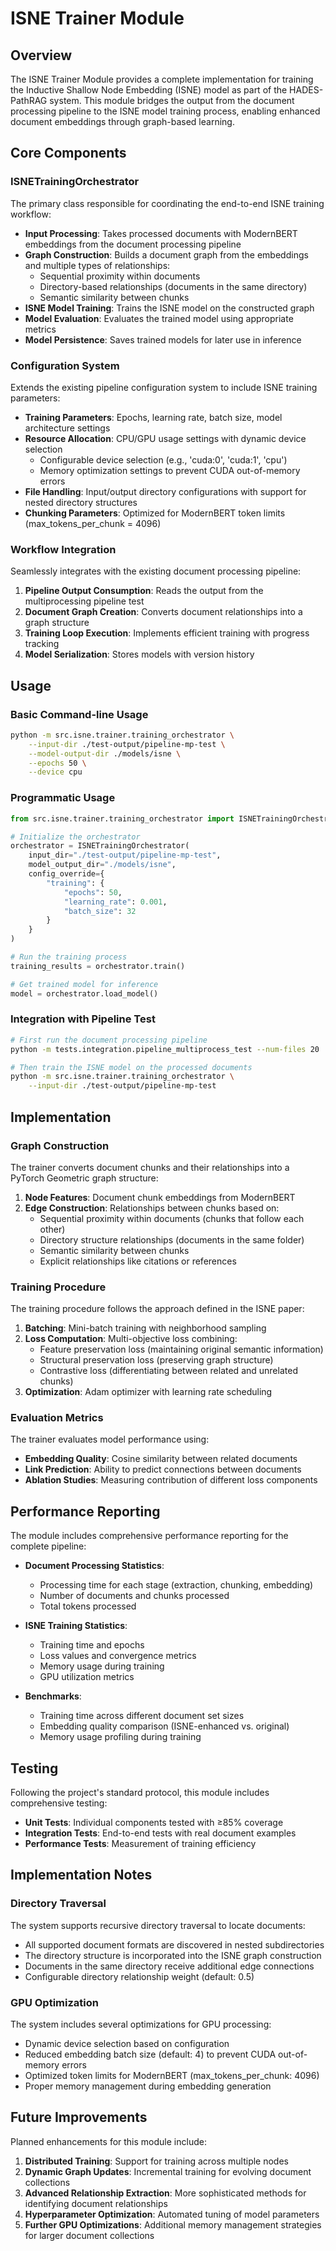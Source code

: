 # ISNE Trainer Module

## Overview

The ISNE Trainer Module provides a complete implementation for training the Inductive Shallow Node Embedding (ISNE) model as part of the HADES-PathRAG system. This module bridges the output from the document processing pipeline to the ISNE model training process, enabling enhanced document embeddings through graph-based learning.

## Core Components

### ISNETrainingOrchestrator

The primary class responsible for coordinating the end-to-end ISNE training workflow:

- **Input Processing**: Takes processed documents with ModernBERT embeddings from the document processing pipeline
- **Graph Construction**: Builds a document graph from the embeddings and multiple types of relationships:
  - Sequential proximity within documents
  - Directory-based relationships (documents in the same directory)
  - Semantic similarity between chunks
- **ISNE Model Training**: Trains the ISNE model on the constructed graph
- **Model Evaluation**: Evaluates the trained model using appropriate metrics
- **Model Persistence**: Saves trained models for later use in inference

### Configuration System

Extends the existing pipeline configuration system to include ISNE training parameters:

- **Training Parameters**: Epochs, learning rate, batch size, model architecture settings
- **Resource Allocation**: CPU/GPU usage settings with dynamic device selection
  - Configurable device selection (e.g., 'cuda:0', 'cuda:1', 'cpu')
  - Memory optimization settings to prevent CUDA out-of-memory errors
- **File Handling**: Input/output directory configurations with support for nested directory structures
- **Chunking Parameters**: Optimized for ModernBERT token limits (max_tokens_per_chunk = 4096)

### Workflow Integration

Seamlessly integrates with the existing document processing pipeline:

1. **Pipeline Output Consumption**: Reads the output from the multiprocessing pipeline test
2. **Document Graph Creation**: Converts document relationships into a graph structure
3. **Training Loop Execution**: Implements efficient training with progress tracking
4. **Model Serialization**: Stores models with version history

## Usage

### Basic Command-line Usage

```bash
python -m src.isne.trainer.training_orchestrator \
    --input-dir ./test-output/pipeline-mp-test \
    --model-output-dir ./models/isne \
    --epochs 50 \
    --device cpu
```

### Programmatic Usage

```python
from src.isne.trainer.training_orchestrator import ISNETrainingOrchestrator

# Initialize the orchestrator
orchestrator = ISNETrainingOrchestrator(
    input_dir="./test-output/pipeline-mp-test",
    model_output_dir="./models/isne",
    config_override={
        "training": {
            "epochs": 50,
            "learning_rate": 0.001,
            "batch_size": 32
        }
    }
)

# Run the training process
training_results = orchestrator.train()

# Get trained model for inference
model = orchestrator.load_model()
```

### Integration with Pipeline Test

```bash
# First run the document processing pipeline
python -m tests.integration.pipeline_multiprocess_test --num-files 20

# Then train the ISNE model on the processed documents
python -m src.isne.trainer.training_orchestrator \
    --input-dir ./test-output/pipeline-mp-test
```

## Implementation

### Graph Construction

The trainer converts document chunks and their relationships into a PyTorch Geometric graph structure:

1. **Node Features**: Document chunk embeddings from ModernBERT
2. **Edge Construction**: Relationships between chunks based on:
   - Sequential proximity within documents (chunks that follow each other)
   - Directory structure relationships (documents in the same folder)
   - Semantic similarity between chunks
   - Explicit relationships like citations or references

### Training Procedure

The training procedure follows the approach defined in the ISNE paper:

1. **Batching**: Mini-batch training with neighborhood sampling
2. **Loss Computation**: Multi-objective loss combining:
   - Feature preservation loss (maintaining original semantic information)
   - Structural preservation loss (preserving graph structure)
   - Contrastive loss (differentiating between related and unrelated chunks)
3. **Optimization**: Adam optimizer with learning rate scheduling

### Evaluation Metrics

The trainer evaluates model performance using:

- **Embedding Quality**: Cosine similarity between related documents
- **Link Prediction**: Ability to predict connections between documents
- **Ablation Studies**: Measuring contribution of different loss components

## Performance Reporting

The module includes comprehensive performance reporting for the complete pipeline:

- **Document Processing Statistics**:
  - Processing time for each stage (extraction, chunking, embedding)
  - Number of documents and chunks processed
  - Total tokens processed
  
- **ISNE Training Statistics**:
  - Training time and epochs
  - Loss values and convergence metrics
  - Memory usage during training
  - GPU utilization metrics

- **Benchmarks**:
  - Training time across different document set sizes
  - Embedding quality comparison (ISNE-enhanced vs. original)
  - Memory usage profiling during training

## Testing

Following the project's standard protocol, this module includes comprehensive testing:

- **Unit Tests**: Individual components tested with ≥85% coverage
- **Integration Tests**: End-to-end tests with real document examples
- **Performance Tests**: Measurement of training efficiency

## Implementation Notes

### Directory Traversal

The system supports recursive directory traversal to locate documents:

- All supported document formats are discovered in nested subdirectories
- The directory structure is incorporated into the ISNE graph construction
- Documents in the same directory receive additional edge connections
- Configurable directory relationship weight (default: 0.5)

### GPU Optimization

The system includes several optimizations for GPU processing:

- Dynamic device selection based on configuration
- Reduced embedding batch size (default: 4) to prevent CUDA out-of-memory errors
- Optimized token limits for ModernBERT (max_tokens_per_chunk: 4096)
- Proper memory management during embedding generation

## Future Improvements

Planned enhancements for this module include:

1. **Distributed Training**: Support for training across multiple nodes
2. **Dynamic Graph Updates**: Incremental training for evolving document collections
3. **Advanced Relationship Extraction**: More sophisticated methods for identifying document relationships
4. **Hyperparameter Optimization**: Automated tuning of model parameters
5. **Further GPU Optimizations**: Additional memory management strategies for larger document collections
